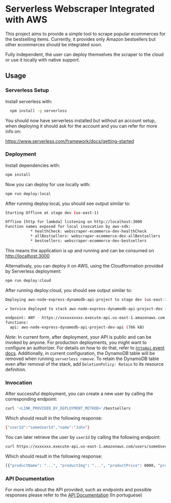 <!--
title: 'Serverless Webscraper Integrated with AWS'
description: 'This project aims to provide a simple tool to scrape popular ecommerces for the bestselling items. Currently, it provides only Amazon bestsellers but other ecommerces should be integrated soon.

Fully independent, the user can deploy themselves the scraper to the cloud or use it locally with native support.'
layout: Doc
framework: v3
platform: AWS
language: nodeJS
priority: 1
authorLink: 'https://github.com/kawaym'
authorName: 'Kaway Marinho.'
authorAvatar: 'https://avatars.githubusercontent.com/u/57325050?v=4'
-->

# Serverless Webscraper Integrated with AWS

This project aims to provide a simple tool to scrape popular ecommerces for the bestselling items. Currently, it provides only Amazon bestsellers but other ecommerces should be integrated soon.

Fully independent, the user can deploy themselves the scraper to the cloud or use it locally with native support.

## Usage

### Serverless Setup

Install serverless with:

````bash
  npm install -g serverless
````

You should now have serverless installed but without an account setup, when deploying it should ask for the account and you can refer for more info on:

<https://www.serverless.com/framework/docs/getting-started>

### Deployment

Install dependencies with:

```bash
npm install
```

Now you can deploy for use locally with:

````bash
npm run deploy:local
````

After running deploy:local, you should see output similar to:

````bash
Starting Offline at stage dev (us-east-1)

Offline [http for lambda] listening on http://localhost:3000
Function names exposed for local invocation by aws-sdk:
           * healthCheck: webscraper-ecommerce-dev-healthCheck
           * allBestsellers: webscraper-ecommerce-dev-allBestsellers
           * bestsellers: webscraper-ecommerce-dev-bestsellers
````

This means the application is up and running and can be consumed on <http://localhost:3000>

Alternativaly, you can deploy it on AWS, using the Cloudformation provided by Serverless deployment:

````bash
npm run deploy:cloud
````

After running deploy:cloud, you should see output similar to:

```bash
Deploying aws-node-express-dynamodb-api-project to stage dev (us-east-1)

✔ Service deployed to stack aws-node-express-dynamodb-api-project-dev (196s)

endpoint: ANY - https://xxxxxxxxxx.execute-api.us-east-1.amazonaws.com
functions:
  api: aws-node-express-dynamodb-api-project-dev-api (766 kB)
```

_Note_: In current form, after deployment, your API is public and can be invoked by anyone. For production deployments, you might want to configure an authorizer. For details on how to do that, refer to [`httpApi` event docs](https://www.serverless.com/framework/docs/providers/aws/events/http-api/). Additionally, in current configuration, the DynamoDB table will be removed when running `serverless remove`. To retain the DynamoDB table even after removal of the stack, add `DeletionPolicy: Retain` to its resource definition.

### Invocation

After successful deployment, you can create a new user by calling the corresponding endpoint:

```bash
curl '<LINK_PROVIDED_BY_DEPLOYMENT_METHOD>'/bestsellers
```

Which should result in the following response:

```bash
{"userId":"someUserId","name":"John"}
```

You can later retrieve the user by `userId` by calling the following endpoint:

```bash
curl https://xxxxxxx.execute-api.us-east-1.amazonaws.com/users/someUserId
```

Which should result in the following response:

```bash
[{"productName": "...", "productImg": "...", "productPrice": 0000, "productUrl": "..."}, ...]
```

### API Documentation

For more info about the API provided, such as endpoints and possible responses please refer to the [API Documentation](<https://ten-freedom-1f7.notion.site/API-Template-27b55a9fb7e04aba8ab555f4daa510fc?pvs=4>) (In portuguese)
